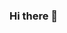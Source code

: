 ### Hi there 👋

<!--
**yangzhou93/yangzhou93** is a ✨ _special_ ✨ repository because its `README.md` (this file) appears on your GitHub profile.

Here are some ideas to get you started:

- 🔭 I’m currently working on [Skill-Link](https://github.com/yangzhou93/skill-link-frontend/tree/master/front-end) & [Epic Mountains](https://snow-frontend.herokuapp.com/map)
- 🌱 I’m currently learning [Advanced Linear Algebra](https://www.cs.utexas.edu/graduate-program/masters-program/online-option/courses/advanced-linear-algebra)
- 💬 Ask me about anything
- 📫 How to reach me: [My site](https://yangzhou-site.herokuapp.com/)
- ⚡ Fun fact: I make year-long goals for each year
  - In 2019: I obtained my SkyDiving A-license
  - In 2020: I got my first A from Harvard
  - In 2021: To obtain my private pilot license
-->
